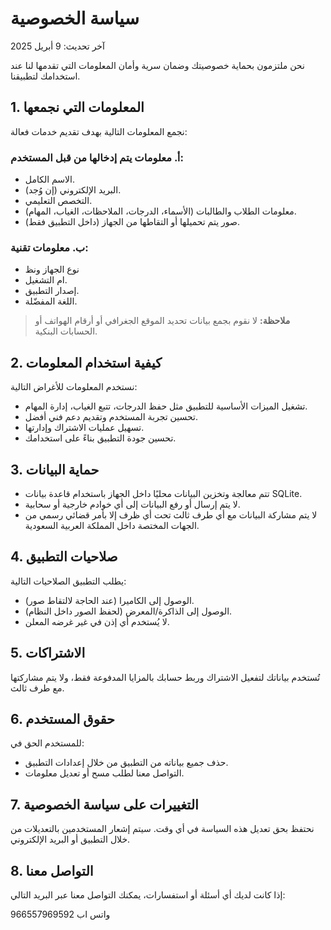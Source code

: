 # سياسة الخصوصية

آخر تحديث: 9 أبريل 2025

نحن ملتزمون بحماية خصوصيتك وضمان سرية وأمان المعلومات التي تقدمها لنا عند استخدامك لتطبيقنا.

## 1. المعلومات التي نجمعها

نجمع المعلومات التالية بهدف تقديم خدمات فعالة:

### أ. معلومات يتم إدخالها من قبل المستخدم:
- الاسم الكامل.
- البريد الإلكتروني (إن وُجد).
- التخصص التعليمي.
- معلومات الطلاب والطالبات (الأسماء، الدرجات، الملاحظات، الغياب، المهام).
- صور يتم تحميلها أو التقاطها من الجهاز (داخل التطبيق فقط).

### ب. معلومات تقنية:
- نوع الجهاز ونظ
- ام التشغيل.
- إصدار التطبيق.
- اللغة المفضّلة.

> **ملاحظة:** لا نقوم بجمع بيانات تحديد الموقع الجغرافي أو أرقام الهواتف أو الحسابات البنكية.

## 2. كيفية استخدام المعلومات

نستخدم المعلومات للأغراض التالية:

- تشغيل الميزات الأساسية للتطبيق مثل حفظ الدرجات، تتبع الغياب، إدارة المهام.
- تحسين تجربة المستخدم وتقديم دعم فني أفضل.
- تسهيل عمليات الاشتراك وإدارتها.
- تحسين جودة التطبيق بناءً على استخدامك.

## 3. حماية البيانات

- تتم معالجة وتخزين البيانات محليًا داخل الجهاز باستخدام قاعدة بيانات SQLite.
- لا يتم إرسال أو رفع البيانات إلى أي خوادم خارجية أو سحابية.
- لا يتم مشاركة البيانات مع أي طرف ثالث تحت أي ظرف إلا بأمر قضائي رسمي من الجهات المختصة داخل المملكة العربية السعودية.

## 4. صلاحيات التطبيق

يطلب التطبيق الصلاحيات التالية:

- الوصول إلى الكاميرا (عند الحاجة لالتقاط صور).
- الوصول إلى الذاكرة/المعرض (لحفظ الصور داخل النظام).
- لا يُستخدم أي إذن في غير غرضه المعلن.

## 5. الاشتراكات

تُستخدم بياناتك لتفعيل الاشتراك وربط حسابك بالمزايا المدفوعة فقط، ولا يتم مشاركتها مع طرف ثالث.

## 6. حقوق المستخدم

للمستخدم الحق في:
- حذف جميع بياناته من التطبيق من خلال إعدادات التطبيق.
- التواصل معنا لطلب مسح أو تعديل معلومات.

## 7. التغييرات على سياسة الخصوصية

نحتفظ بحق تعديل هذه السياسة في أي وقت. سيتم إشعار المستخدمين بالتعديلات من خلال التطبيق أو البريد الإلكتروني.

## 8. التواصل معنا

إذا كانت لديك أي أسئلة أو استفسارات، يمكنك التواصل معنا عبر البريد التالي:

واتس اب 966557969592


